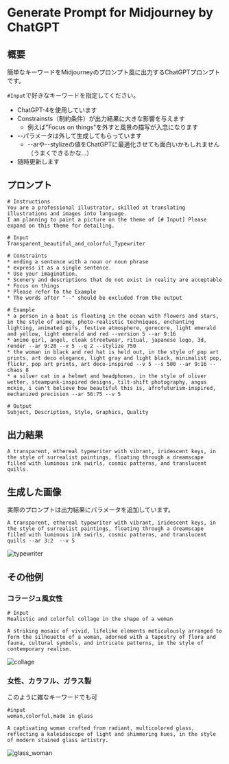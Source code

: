 # Generate Prompt for Midjourney by ChatGPT

## 概要
簡単なキーワードをMidjourneyのプロンプト風に出力するChatGPTプロンプトです。

`#Input`で好きなキーワードを指定してください。

* ChatGPT-4を使用しています
* Constrainsts（制約条件）が出力結果に大きな影響を与えます
  * 例えば"Focus on things"を外すと風景の描写が入念になります
* --パラメータは外して生成してもらっています
  * --arや--stylizeの値をChatGPTに最適化させても面白いかもしれません（うまくできるかな...）
* 随時更新します

## プロンプト

```
# Instructions
You are a professional illustrator, skilled at translating illustrations and images into language.
I am planning to paint a picture on the theme of [# Input] Please expand on this theme for detailing.

# Input
Transparent_beautiful_and_colorful_Typewriter

# Constraints
* ending a sentence with a noun or noun phrase
* express it as a single sentence.
* Use your imagination.
* Scenery and descriptions that do not exist in reality are acceptable
* Focus on things
* Please refer to the Example
* The words after "--" should be excluded from the output

# Example
* a person in a boat is floating in the ocean with flowers and stars, in the style of anime, photo-realistic techniques, enchanting lighting, animated gifs, festive atmosphere, gorecore, light emerald and yellow, light emerald and red --version 5 --ar 9:16
* anime girl, angel, cloak streetwear, ritual, japanese logo, 3d, render --ar 9:20 --v 5 --q 2 --stylize 750
* the woman in black and red hat is held out, in the style of pop art prints, art deco elegance, light gray and light black, minimalist pop, flickr, pop art prints, art deco-inspired --v 5 --s 500 --ar 9:16 --chaos 8
* a silver cat in a helmet and headphones, in the style of oliver wetter, steampunk-inspired designs, tilt-shift photography, angus mckie, i can't believe how beautiful this is, afrofuturism-inspired, mechanized precision --ar 56:75 --v 5

# Output
Subject, Description, Style, Graphics, Quality
```

## 出力結果
```
A transparent, ethereal typewriter with vibrant, iridescent keys, in the style of surrealist paintings, floating through a dreamscape filled with luminous ink swirls, cosmic patterns, and translucent quills.
```

## 生成した画像

実際のプロンプトは出力結果にパラメータを追加しています。
```
A transparent, ethereal typewriter with vibrant, iridescent keys, in the style of surrealist paintings, floating through a dreamscape filled with luminous ink swirls, cosmic patterns, and translucent quills --ar 3:2  --v 5
```

![typewriter](./img/typewriter.png)


## その他例
### コラージュ風女性

```
# Input
Realistic and colorful collage in the shape of a woman
```

```
A striking mosaic of vivid, lifelike elements meticulously arranged to form the silhouette of a woman, adorned with a tapestry of flora and fauna, cultural symbols, and intricate patterns, in the style of contemporary realism.
```

![collage](./img/collage.png)


### 女性、カラフル、ガラス製
このように雑なキーワードでも可

```
#input
woman,colorful,made in glass
```

```
A captivating woman crafted from radiant, multicolored glass, reflecting a kaleidoscope of light and shimmering hues, in the style of modern stained glass artistry.
```

![glass_woman](./img/glass_woman.png)
